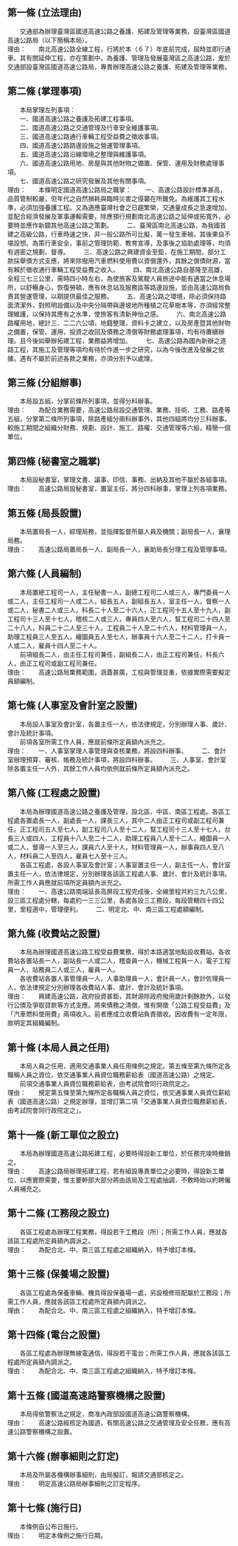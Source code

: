 第一條 (立法理由)
-----------------
　　交通部為辦理臺灣區國道高速公路之養護、拓建及管理等業務，設臺灣區國道高速公路局（以下簡稱本局）。  
理由：　　南北高速公路全線工程，行將於本（６７）年底前完成，屆時並即行通車。其有關延伸工程，亦在策劃中。為養護、管理及發展臺灣區之高速公路，爰於交通部設臺灣區國道高速公路局，專責辦理高速公路之養護、拓建及管理等業務。

第二條 (掌理事項)
-----------------
　　本局掌理左列事項：  
　　一、國道高速公路之養護及拓建工程事項。  
　　二、國道高速公路之交通管理及行車安全維護事項。  
　　三、國道高速公路通行車輛工程受益費之徵收事項。  
　　四、國道高速公路路邊設施之營運管理事項。  
　　五、國道高速公路沿線環境之整理與維護事項。  
　　六、國道高速公路用地、房屋與其他財物之備置、保管、運用及財務處理事項。  
　　七、國道高速公路之研究發展及其他有關事項。  
理由：　　本條明定國道高速公路局之職掌：
　　一、高速公路設計標準甚高，品質管制較嚴，但年代之自然損耗與臨時災害之侵襲在所難免。為維護其工程水準，必須加強養護工程。又為適應臺灣社會之日趨繁榮，交通量成長之急速增加，並配合經濟發展及軍事運輸需要，除應預行規劃南北高速公路之延伸或拓寬外，必要時並應作新闢其他高速公路之策劃。
　　二、臺灣區南北高速公路，為我國首建之高級公路，行車時速之快，非一般公路所可比擬，萬一發生車禍，其後果自不堪設想。為策行車安全，事前之管理防範、教育宣導，及事後之協助處理等，均須有週密之規劃、督導。
　　三、高速公路之興建資金至鉅，在施工期間，部分工款採舉債方式支應，將來除撥用汽車燃料使用費以資償還外，其餘之償債財源，當有賴於徵收通行車輛工程受益費之收入。
　　四、南北高速公路自基隆至高雄，全程三七三公里，需時四小時左右，為使旅客及駕駛人員旅途中能有適當之休息場所，以舒暢身心，恢復勞頓，應有休息站及服務區等路邊設施，並由高速公路局負責其營運管理，以期提供最佳之服務。
　　五、高速公路之環境，除必須保持路面清潔外，對照明設備以及中央分隔帶與邊坡地所種植之花草樹本等，亦須經常整理維護，以保持其應有之水準，使旅客有清新神怡之感。
　　六、南北高速公路路權用地，總計三、二二六公頃，地籍整理，資料卡之建立，以及房產暨其他財物之備置，保管、運用，投資之收回及債務之清償等財務處理事項，均有待賡續辦理。且今後如舉辦拓建工程，業務益將增加。
　　七、高速公路為國內新辦之道路工程，其施工及管理等項均有待於作進一步之研究，以為今後改進及發展之依據。遇有不屬於前述各款之業務，亦須分別予以處理。

第三條 (分組辦事)
-----------------
　　本局設五組，分掌前條所列事項，並得分科辦事。  
理由：　　為配合業務需要，高速公路局設交通管理、業務、技術、工務、路產等五組，分掌第二條所列事項，除路產組分兩科辦事外，其他四組將均分三科辦事。較施工期間之組織分財務、規劃、設計、施工、路權、交通管理等六組，精簡一個單位。

第四條 (秘書室之職掌)
---------------------
　　本局設秘書室，掌理文書、議事、印信、事務、出納及其他不屬於各組事項。  
理由：　　高速公路局設秘書室，置室主任，將分四科辦事，掌理上列各項業務。

第五條 (局長設置)
-----------------
　　本局置局長一人，綜理局務，並指揮監督所屬人員及機關；副局長一人，襄理局務。  
理由：　　高速公路局置局長一人、副局長一人，襄助局長分理工程及管理事項。

第六條 (人員編制)
-----------------
　　本局置總工程司一人，主任秘書一人，副總工程司二人或三人，專門委員一人或二人，主任工程司一人或二人，組長五人，副組長五人，室主任一人，督察一人或二人，秘書二人或三人，科長二十人至二十六人，正工程司十五人至十九人，副工程司十三人至十七人，稽核二人或三人，專員四人至六人，幫工程司二十四人至二十八人，科員二十二人至三十人，工程員二十人至二十六人，材料管理員一人，助理工程員三人至五人，繪圖員五人至七人，辦事員十六人至二十二人，打卡員一人或二人，雇員十四人至二十人。  
　　前項組長二人，由主任工程司兼任，副組長二人，由正工程司兼任，科長六人，由正工程司或副工程司兼任。  
理由：　　高速公路局業務範圍，涵蓋甚廣，工程與管理並重，依據實際需要擬定員額編制。

第七條 (人事室及會計室之設置)
-----------------------------
　　本局設人事室及會計室，各置主任一人，依法律規定，分別辦理人事、歲計、會計及統計事項。  
　　前項各室所需工作人員，應就前條所定員額內派充之。  
理由：　　一、人事室掌理人事管理與查核業務，將設四科辦事。
　　二、會計室辦理預算、審核、帳務及統計事項，將設四科辦事。
　　三、人事室、會計室除各置主任一人外，其餘工作人員均依例就前條所定員額內派充之。

第八條 (工程處之設置)
---------------------
　　本局為辦理國道高速公路之養護及管理，設北區、中區、南區工程處。各區工程處各置處長一人，副處長一人，課長三人，其中二人由正工程司或副工程司兼任。正工程司五人至七人，副工程司八人至十二人，幫工程司十三人至十七人，台長三人或四人，工程員十八人至二十二人，助理工程員八人至十二人，繪圖員一人或二人，督導一人至三人，課員六人至十人，材料管理員一人，辦事員四人至八人，材料員二人至四人，雇員七人至十三人。  
　　各區工程處，各設人事室及會計室；人事室置主任一人，副主任一人，會計室置主任一人，依法律規定，分別辦理各該區工程處人事、歲計、會計及統計事項。所需工作人員應就前項所定員額內派充之。  
理由：　　一、高速公路南端延長高屏段工程完成後，全線里程共約三九八公里，設三區工程處分轄，每處約一三三公里，各處各設三工務段，每段管轄四十四公里，里程適中，管理便利。
　　二、明定北、中、南三區工程處額編制。

第九條 (收費站之設置)
---------------------
　　本局為辦理國道高速公路工程受益費業務，得於本路適當地點設收費站。各收費站各置站長一人，副站長一人或二人，稽查員一人，機械工程員一人，電子工程員一人，站務員二人或三人，雇員一人。  
　　各收費站各置人事管理員一人，人事助理員一人，會計員一人，會計佐理員一人，依法律規定分別辦理各收費站人事、歲計、會計及統計事項。  
理由：　　興建高速公路，政府投資甚鉅，其財源除政府撥用歲計剩餘款外，以發行公債及爭取貸款等方式支應。將來債務之清償，惟有開徵「公路工程受益費」及「汽車燃料使用費」兩項收入。前者應成立收費站負責徵收。因收費有一定年限，故明定其組織編制。

第十條 (本局人員之任用)
-----------------------
　　本局人員之任用，適用交通事業人員任用條例之規定。第五條至第九條所定各職稱人員之資位，依交通事業人員資位職務薪給表（國道高速公路）之規定。  
　　前項交通事業人員資位職務薪給表，由考試院會同行政院定之。  
理由：　　規定第五條至第九條所定各職稱人員之資位，依交通事業人員資位薪給表（國道高速公路）之規定辦理，並增訂第二項「交通事業人員資位職務薪給表，由考試院會同行政院定之」。

第十一條 (新工單位之設立)
-------------------------
　　本局為辦理國道高速公路拓建工程，必要時得設新工單位，於任務完竣時撤銷之。  
理由：　　高速公路局辦理拓建工程，若有組設專責單位之必要時，得設新工單位，以應實際需要，惟主要幹部大部分將由該局及工程處抽調，不敷時始以約聘僱人員補充之。

第十二條 (工務段之設立)
-----------------------
　　各區工程處為辦理工程業務，得設若干工務段（所）；所需工作人員，應就各該區工程處所定員額內調派之。  
理由：　　為配合北、中、南三區工程處之組織納入，特予增訂本條。

第十三條 (保養場之設置)
-----------------------
　　各區工程處為保養車輛、機具得設保養場一處，另設檢修班配屬於工務段；所需工作人員，應就各該區工程處所定員額內調派之。  
理由：　　為配合北、中、南三區工程處之組織納入，特予增訂本條。

第十四條 (電台之設置)
---------------------
　　各區工程處為辦理無線電通信，得設若干電台；所需工作人員，應就各該區工程處所定員額內調派之。  
理由：　　為配合北、中、南三區工程處之組織納入，特予增訂本條。

第十五條 (國道高速路警察機構之設置)
-----------------------------------
　　本局得依警察法之規定，商准內政部設國道高速公路警察機構。  
理由：　　高速公路經核定為國道，有關高速公路之交通管理及安全任務，應有高速公路警察機構之設置。

第十六條 (辦事細則之訂定)
-------------------------
　　本局及所屬各機構辦事細則，由局擬訂，報請交通部核定之。  
理由：　　明定高速公路局辦事細則之訂定程序。

第十七條 (施行日)
-----------------
　　本條例自公布日施行。  
理由：　　明定本條例之施行日期。